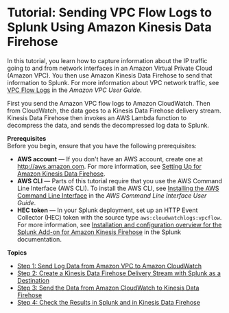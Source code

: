 # Tutorial: Sending VPC Flow Logs to Splunk Using Amazon Kinesis Data Firehose<a name="vpc-splunk-tutorial"></a>

In this tutorial, you learn how to capture information about the IP traffic going to and from network interfaces in an Amazon Virtual Private Cloud \(Amazon VPC\)\. You then use Amazon Kinesis Data Firehose to send that information to Splunk\. For more information about VPC network traffic, see [VPC Flow Logs](https://docs.aws.amazon.com/vpc/latest/userguide/flow-logs.html) in the *Amazon VPC User Guide*\.

First you send the Amazon VPC flow logs to Amazon CloudWatch\. Then from CloudWatch, the data goes to a Kinesis Data Firehose delivery stream\. Kinesis Data Firehose then invokes an AWS Lambda function to decompress the data, and sends the decompressed log data to Splunk\.

**Prerequisites**  
Before you begin, ensure that you have the following prerequisites:
+ **AWS account** — If you don't have an AWS account, create one at [http://aws\.amazon\.com](https://aws.amazon.com/)\. For more information, see [Setting Up for Amazon Kinesis Data Firehose](before-you-begin.md)\.
+ **AWS CLI** — Parts of this tutorial require that you use the AWS Command Line Interface \(AWS CLI\)\. To install the AWS CLI, see [Installing the AWS Command Line Interface](https://docs.aws.amazon.com/cli/latest/userguide/installing.html) in the *AWS Command Line Interface User Guide*\.
+ **HEC token** — In your Splunk deployment, set up an HTTP Event Collector \(HEC\) token with the source type `aws:cloudwatchlogs:vpcflow`\. For more information, see [ Installation and configuration overview for the Splunk Add\-on for Amazon Kinesis Firehose](http://docs.splunk.com/Documentation/AddOns/released/Firehose/Installationoverview) in the Splunk documentation\.

**Topics**
+ [Step 1: Send Log Data from Amazon VPC to Amazon CloudWatch](log-data-from-vpc-to-cw.md)
+ [Step 2: Create a Kinesis Data Firehose Delivery Stream with Splunk as a Destination](creating-the-stream-to-splunk.md)
+ [Step 3: Send the Data from Amazon CloudWatch to Kinesis Data Firehose](cw-to-delivery-stream.md)
+ [Step 4: Check the Results in Splunk and in Kinesis Data Firehose](check-vpc-to-splunk-results.md)